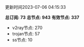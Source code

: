 更新时间2023-07-06 04:15:33

**总订阅: 73**
**总节点: 943**
**有效节点: 337**
- v2ray节点: 270
- trojan节点: 57
- ss节点: 10
